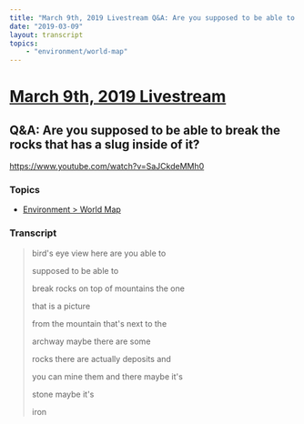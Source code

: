 ```yaml
---
title: "March 9th, 2019 Livestream Q&A: Are you supposed to be able to break the rocks that has a slug inside of it?"
date: "2019-03-09"
layout: transcript
topics:
    - "environment/world-map"
---
```

# [March 9th, 2019 Livestream](../2019-03-09.md)
## Q&A: Are you supposed to be able to break the rocks that has a slug inside of it?
https://www.youtube.com/watch?v=SaJCkdeMMh0

### Topics
* [Environment > World Map](../topics/environment/world-map.md)

### Transcript

> bird's eye view here are you able to
>
> supposed to be able to
>
> break rocks on top of mountains the one
>
> that is a picture
>
> from the mountain that's next to the
>
> archway maybe there are some
>
> rocks there are actually deposits and
>
> you can mine them and there maybe it's
>
> stone maybe it's
>
> iron
>
